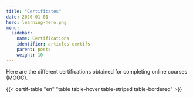 ```yaml
---
title: "Certificates"
date: 2020-01-01
hero: learning-hero.png
menu:
  sidebar:
    name: Certifications
    identifier: articles-certifs
    parent: posts
    weight: 10
---
```


Here are the different certifications obtained for completing online courses (MOOC).


{{< certif-table "en" "table table-hover table-striped table-bordered" >}}
